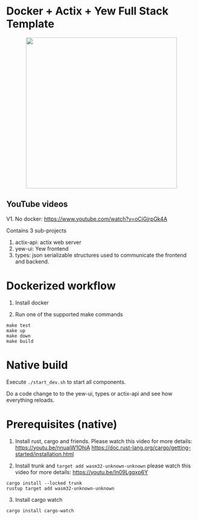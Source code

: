 # Docker + Actix + Yew Full Stack Template
<p align="center">
  <img src="https://user-images.githubusercontent.com/1176339/179438927-e09e2f37-9144-41ba-a080-e2c3c250b113.png" width="400"/>
</p>

## YouTube videos
V1. No docker: https://www.youtube.com/watch?v=oCiGjrpGk4A


Contains 3 sub-projects

1. actix-api: actix web server
2. yew-ui: Yew frontend
3. types: json serializable structures used to communicate the frontend and backend.

# Dockerized workflow

1. Install docker

2. Run one of the supported make commands

```
make test
make up
make down
make build
```

# Native build

Execute `./start_dev.sh` to start all components.

Do a code change to to the yew-ui, types or actix-api and see how everything reloads.

# Prerequisites (native)

1. Install rust, cargo and friends. Please watch this video for more details: https://youtu.be/nnuaiW1OhjA
https://doc.rust-lang.org/cargo/getting-started/installation.html

2. Install trunk and `target add wasm32-unknown-unknown` please watch this video for more details: https://youtu.be/In09Lgqxp6Y
```
cargo install --locked trunk
rustup target add wasm32-unknown-unknown
```

3. Install cargo watch 
```
cargo install cargo-watch
```
